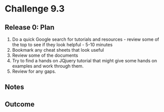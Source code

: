 # Challenge 9.3
## Release 0: Plan
1. Do a quick Google search for tutorials and resources - review some of the top to see if they look helpful - 5-10 minutes
2. Bookmark any cheat sheets that look useful 
3. Review some of the documents
4. Try to find a hands on JQjuery tutorial that might give some hands on examples and work through them.
5. Review for any gaps.

## Notes

## Outcome

